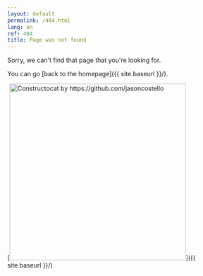 ```yaml
---
layout: default
permalink: /404.html
lang: en
ref: 404
title: Page was not found
---
```


Sorry, we can't find that page that you're looking for. 

You can go
[back to the homepage]({{ site.baseurl }}/).

[<img src="{{ site.baseurl }}/images/404.jpg" alt="Constructocat by https://github.com/jasoncostello" style="width: 400px;"/>]({{ site.baseurl }}/)
